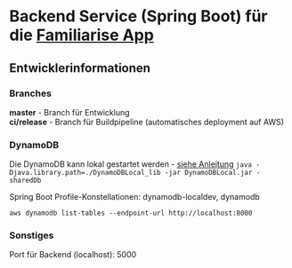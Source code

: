 # Backend Service (Spring Boot) für die [Familiarise App](https://devpost.com/software/virtuelle-stimmungsringe)


## Entwicklerinformationen
### Branches
**master** - Branch für Entwicklung  
**ci/release** - Branch für Buildpipeline (automatisches deployment auf AWS)

### DynamoDB
Die DynamoDB kann lokal gestartet werden - [siehe Anleitung](https://docs.aws.amazon.com/amazondynamodb/latest/developerguide/DynamoDBLocal.DownloadingAndRunning.html)
`java -Djava.library.path=./DynamoDBLocal_lib -jar DynamoDBLocal.jar -sharedDb`

Spring Boot Profile-Konstellationen: dynamodb-localdev, dynamodb

`aws dynamodb list-tables --endpoint-url http://localhost:8000`


### Sonstiges
Port für Backend (localhost): 5000
